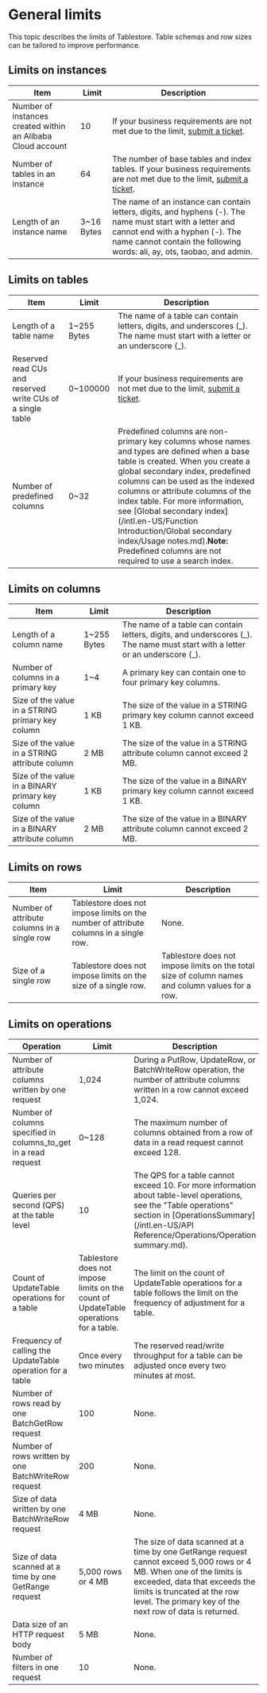 # General limits

This topic describes the limits of Tablestore. Table schemas and row sizes can be tailored to improve performance.

## Limits on instances

|Item|Limit|Description|
|----|-----|-----------|
|Number of instances created within an Alibaba Cloud account|10|If your business requirements are not met due to the limit, [submit a ticket](https://workorder-intl.console.aliyun.com/#/ticket/createInd). |
|Number of tables in an instance|64|The number of base tables and index tables. If your business requirements are not met due to the limit, [submit a ticket](https://workorder-intl.console.aliyun.com/#/ticket/createInd). |
|Length of an instance name|3~16 Bytes|The name of an instance can contain letters, digits, and hyphens \(-\). The name must start with a letter and cannot end with a hyphen \(-\). The name cannot contain the following words: ali, ay, ots, taobao, and admin. |

## Limits on tables

|Item|Limit|Description|
|----|-----|-----------|
|Length of a table name|1~255 Bytes|The name of a table can contain letters, digits, and underscores \(\_\). The name must start with a letter or an underscore \(\_\).|
|Reserved read CUs and reserved write CUs of a single table|0~100000|If your business requirements are not met due to the limit, [submit a ticket](https://workorder-intl.console.aliyun.com/#/ticket/createInd). |
|Number of predefined columns|0~32|Predefined columns are non-primary key columns whose names and types are defined when a base table is created. When you create a global secondary index, predefined columns can be used as the indexed columns or attribute columns of the index table. For more information, see [Global secondary index](/intl.en-US/Function Introduction/Global secondary index/Usage notes.md).**Note:** Predefined columns are not required to use a search index. |

## Limits on columns

|Item|Limit|Description|
|----|-----|-----------|
|Length of a column name|1~255 Bytes|The name of a table can contain letters, digits, and underscores \(\_\). The name must start with a letter or an underscore \(\_\).|
|Number of columns in a primary key|1~4|A primary key can contain one to four primary key columns.|
|Size of the value in a STRING primary key column|1 KB|The size of the value in a STRING primary key column cannot exceed 1 KB.|
|Size of the value in a STRING attribute column|2 MB|The size of the value in a STRING attribute column cannot exceed 2 MB.|
|Size of the value in a BINARY primary key column|1 KB|The size of the value in a BINARY primary key column cannot exceed 1 KB.|
|Size of the value in a BINARY attribute column|2 MB|The size of the value in a BINARY attribute column cannot exceed 2 MB.|

## Limits on rows

|Item|Limit|Description|
|----|-----|-----------|
|Number of attribute columns in a single row|Tablestore does not impose limits on the number of attribute columns in a single row.|None.|
|Size of a single row|Tablestore does not impose limits on the size of a single row.|Tablestore does not impose limits on the total size of column names and column values for a row.|

## Limits on operations

|Operation|Limit|Description|
|---------|-----|-----------|
|Number of attribute columns written by one request|1,024|During a PutRow, UpdateRow, or BatchWriteRow operation, the number of attribute columns written in a row cannot exceed 1,024.|
|Number of columns specified in columns\_to\_get in a read request|0~128|The maximum number of columns obtained from a row of data in a read request cannot exceed 128.|
|Queries per second \(QPS\) at the table level|10|The QPS for a table cannot exceed 10. For more information about table-level operations, see the "Table operations" section in [OperationsSummary](/intl.en-US/API Reference/Operations/Operation summary.md).|
|Count of UpdateTable operations for a table|Tablestore does not impose limits on the count of UpdateTable operations for a table.|The limit on the count of UpdateTable operations for a table follows the limit on the frequency of adjustment for a table.|
|Frequency of calling the UpdateTable operation for a table|Once every two minutes|The reserved read/write throughput for a table can be adjusted once every two minutes at most.|
|Number of rows read by one BatchGetRow request|100|None.|
|Number of rows written by one BatchWriteRow request|200|None.|
|Size of data written by one BatchWriteRow request|4 MB|None.|
|Size of data scanned at a time by one GetRange request|5,000 rows or 4 MB|The size of data scanned at a time by one GetRange request cannot exceed 5,000 rows or 4 MB. When one of the limits is exceeded, data that exceeds the limits is truncated at the row level. The primary key of the next row of data is returned.|
|Data size of an HTTP request body|5 MB|None.|
|Number of filters in one request|10|None.|

